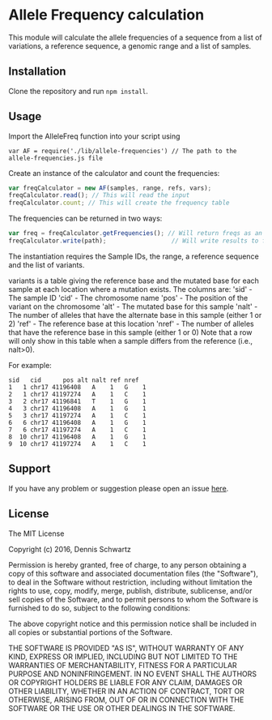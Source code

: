 # Allele Frequency calculation

This module will calculate the allele frequencies of a sequence from a list of variations, a reference sequence, a genomic range and a list of samples.

## Installation 

Clone the repository and run `npm install`.
  
## Usage

Import the AlleleFreq function into your script using

`var AF = require('./lib/allele-frequencies') // The path to the allele-frequencies.js file`

Create an instance of the calculator and count the frequencies: 

```javascript
var freqCalculator = new AF(samples, range, refs, vars);
freqCalculator.read(); // This will read the input
freqCalculator.count; // This will create the frequency table
```

The frequencies can be returned in two ways:
```javascript
var freq = freqCalculator.getFrequencies(); // Will return freqs as an object
freqCalculator.write(path);                  // Will write results to file at path. Default path exists.
```


The instantiation requires the Sample IDs, the range, a reference sequence and the list of variants.

variants is a table giving the reference base and the mutated base for each
sample at each location where a mutation exists.  The columns are:
'sid' - The sample ID
'cid' - The chromosome name
'pos' - The position of the variant on the chromosome
'alt' - The mutated base for this sample
'nalt' - The number of alleles that have the alternate base in this sample (either 1 or 2)
'ref' - The reference base at this location
'nref' - The number of alleles that have the reference base in this sample (either 1 or 0)
Note that a row will only show in this table when a sample differs from the
reference (i.e., nalt>0).

For example: 

``` 
sid   cid      pos alt nalt ref nref
1   1 chr17 41196408   A    1   G    1
2   1 chr17 41197274   A    1   C    1
3   2 chr17 41196841   T    1   G    1
4   3 chr17 41196408   A    1   G    1
5   3 chr17 41197274   A    1   C    1
6   6 chr17 41196408   A    1   G    1
7   6 chr17 41197274   A    1   C    1
8  10 chr17 41196408   A    1   G    1
9  10 chr17 41197274   A    1   C    1
```


## Support

If you have any problem or suggestion please open an issue [here](https://github.com/DennisSchwartz/allele-freq/issues).

## License 

The MIT License

Copyright (c) 2016, Dennis Schwartz

Permission is hereby granted, free of charge, to any person
obtaining a copy of this software and associated documentation
files (the "Software"), to deal in the Software without
restriction, including without limitation the rights to use,
copy, modify, merge, publish, distribute, sublicense, and/or sell
copies of the Software, and to permit persons to whom the
Software is furnished to do so, subject to the following
conditions:

The above copyright notice and this permission notice shall be
included in all copies or substantial portions of the Software.

THE SOFTWARE IS PROVIDED "AS IS", WITHOUT WARRANTY OF ANY KIND,
EXPRESS OR IMPLIED, INCLUDING BUT NOT LIMITED TO THE WARRANTIES
OF MERCHANTABILITY, FITNESS FOR A PARTICULAR PURPOSE AND
NONINFRINGEMENT. IN NO EVENT SHALL THE AUTHORS OR COPYRIGHT
HOLDERS BE LIABLE FOR ANY CLAIM, DAMAGES OR OTHER LIABILITY,
WHETHER IN AN ACTION OF CONTRACT, TORT OR OTHERWISE, ARISING
FROM, OUT OF OR IN CONNECTION WITH THE SOFTWARE OR THE USE OR
OTHER DEALINGS IN THE SOFTWARE.